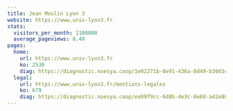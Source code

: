 ```yaml
---
title: Jean Moulin Lyon 3
website: https://www.univ-lyon3.fr
stats:
  visitors_per_month: 1100000
  average_pageviews: 8.49
pages:
  home: 
    url: https://www.univ-lyon3.fr
    ko: 2530
    diag: https://diagnostic.noesya.coop/1e02271b-0e91-436a-8d49-b3665c45e748
  legal: 
    url: https://www.univ-lyon3.fr/mentions-legales
    ko: 679
    diag: https://diagnostic.noesya.coop/ee89f9cc-6d8b-4e3c-8e8d-a42e8073924f
---
```


